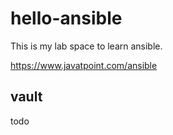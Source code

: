 # hello-ansible

This is my lab space to learn ansible.

https://www.javatpoint.com/ansible


## vault

todo